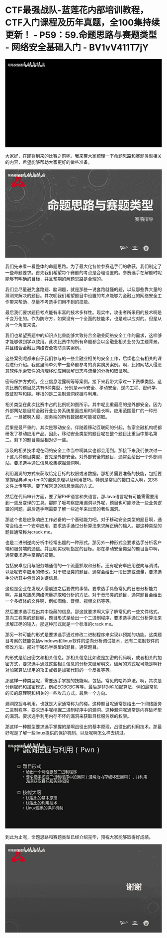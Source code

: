 # CTF最强战队-蓝莲花内部培训教程，CTF入门课程及历年真题，全100集持续更新！ - P59：59.命题思路与赛题类型 - 网络安全基础入门 - BV1vV411T7jY

![](img/ec605d1179064af0f8b81334a15c85c7_0.png)

大家好，在即将到来的比赛之前呢，我来带大家梳理一下命题思路和赛题类型相关的内容，希望能够帮助大家更好的做些准备。



![](img/ec605d1179064af0f8b81334a15c85c7_2.png)

我们先来看一看整体的命题思路。为了最大化各位参赛选手们的收获，我们制定了一些命题要求。首先我们希望每个赛题的考点是合理设置的。参赛选手在解题时呢能够有明确的目标，并且预期的解题思路是合理的。

我们会尽量避免套路题、脑洞题，就是那些一说套路就懂的题，以及那些靠大量的猜测来解决的题目。其次呢我们希望题目中设置的考点能够为金融业的网络安全工作带来帮助，尽量不考选手们用不到的技能。

最后我们要求题目考点能有丰富的技术多样性。现实中，攻击者所采用的技术啊是千变万化的。作为防守方，如果没有一个全面的技能术，也是难以应对的。但是从另一个角度来说。

我们也希望赛题中的知识点比重能够大致符合金融业网络安全工作的需求，这样够才能够做到学以致用。此次比赛中的所有命题都会以金融业相关业务为主题背景。并且结合金融业网络安全攻防真实案例。

这些案例呢都来自于我们参与的一些金融业相关的安全工作，后续也会有相关的课程进行介绍。我这里简单列举一些命题参考的真实购房案例。啊，比如网站入侵恶意软件乐索软件的清理移动应用破解日志与流量的分析和取证啊。

密码保护方式呃，企业信息泄露啊等等案例。接下来我带大家过一下赛季类型。这次比赛的题目总共有6种类型，分别是web安全、移动安全、逆向工程、密码学、取证影写和碰。胖指的是二进制漏洞挖掘与利用。

相关类型在此次比赛中占的比例呃如图所示。其中呢比重最高的是外部安全。因为外部网站是目前金融行业业务系统里面应用时间最长啊，应用范围最广的一种形式。一旦被啊入侵，服务端的所有数据都可能被窃取。

后果是最严重的。其次是移动安全。伴随着移动互联网的兴起，各家金融机构呢都研发了移动应用产品。因此，移动安全类型的题目呢在整个题目比重当中排名第二。剩下的题目类型相对少一些。

涉及的相关技术呢在网络安全工作当中啊其实也都会用到。那接下来我们依次过一下这几种题目类型，首先是外部安全。对外部安全的题目，通常会给出一个外部网站，要求选手通过信息收集挖掘漏洞啊。

利用漏洞的方式来获取给定目标的权限或者数据。那相关需要准备的技能，包括要掌握经典altop ten0的漏洞原理以及利用技巧。特别是常见的接口注入啊，叉SS文件上传等等。要了解常见的信息泄露的方式。

然后在代码审计方面，要了解PHP语言和夹语言。那Java语言呢有可能需需要用到一些反变译的工具。那除了呃考察应用漏洞以外呢，题目也可能涉及一些业务逻辑的问题。最后选手啊需要了解一些近年来出现的著名漏洞。

那这个也是应急响应工作必备的一个基础能力吧。对于移动安全类型的题目啊，通常会给出一个安卓应用，要求选手通过分析算法来求解正确的输入。那这种类型的题目通常称为crack me。

也是二进制逆向分析中经常出题的一种形式。那另外一种形式会要求选手分析客户端和服务端的通信。并且呢实现呃指定的目标。那在移动安全类型的题目当中啊，通常要求选手掌握的技能。

包括安卓应用与服务端通信的一个流量抓取和分析。还有呢安卓应用逆向与调试。以及呢安卓应用的修改。对于取证类的题目，通常会给出一段日志或流量，要求选手分析其中包含的关键信息。

这也是企业在发现入侵痕迹之后要做的事情。要求选手具备常见的日志分析能力啊，并且呢熟悉网络流量抓取和分析的方法。对于音形类的题目，通常题目会给出一个多媒体的文件啊，例如图像、音频、视频文档等等。

然后要求选手找出其中隐藏的信息。那这就要求啊大家了解常见的一些文件格式。意向工程类的题目呃，题目形式是给出一个二进制程序，要求选手通过分析算法来求解正确的输入。那这种形式就是一个标准的crack me。

那另一种可能的形式是要求选手通过修改二进制程序来实现非预期的功能。这类题目考察的技能包括windows和linux软件的逆向分析调试技术，还有二进制软件的修改方法。那对于密码学类型的题目，通常题目。

的形式是给出密文和相关信息。那相关信息比如说是加密的代码啊，或者相关的加密方式，要求选手通过这些相关信息的分析来破解明文。破解的方式呢可能是啊针对加密算法误用的攻击或者是加密代码的一个反推等等。

那这样一种类型呢，需要选手掌握的技能啊，包括。常见的哈希算法。啊，其次是分组密码和加密模式，例如ECBCBC等等。最后是非对称加密算法，例如最常见的IC的原理啊和相关的一些攻击方式。最后一个方向。

漏洞挖掘与利用，也就是大家通常称为的碰。这种题目呢通常是给出一个网络服务二进制程序，要求选手呢挖掘二进制程序中的漏洞。这种漏洞呢通常是内存破坏型的漏洞。要求选手利用内存不坏的漏洞来获取目标服务器的权限。

那这样一种题型要求选手掌握的是啊战役出的基本原理，战役出的利用技术。那最好呢是了解一些linux提供的保护机制，以及呢啊怎么样去绕过。



![](img/ec605d1179064af0f8b81334a15c85c7_4.png)

到此为止呢，命题思路和赛题类型已经介绍完毕，预祝大家能够取得好成绩。

![](img/ec605d1179064af0f8b81334a15c85c7_6.png)